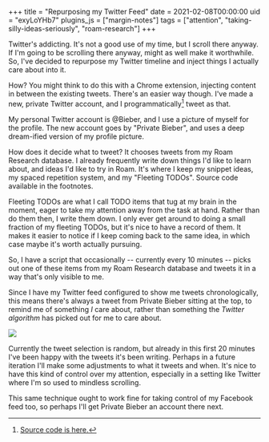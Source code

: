 +++
title = "Repurposing my Twitter Feed"
date = 2021-02-08T00:00:00
uid = "exyLoYHb7"
plugins_js = ["margin-notes"]
tags = ["attention", "taking-silly-ideas-seriously", "roam-research"]
+++

Twitter's addicting. It's not a good use of my time, but I scroll there anyway. If I'm going to be scrolling there anyway, might as well make it worthwhile. So, I've decided to repurpose my Twitter timeline and inject things I actually care about into it.

How? You might think to do this with a Chrome extension, injecting content in between the existing tweets. There's an easier way though. I've made a new, private Twitter account, and I programmatically[^1] tweet as that.

My personal Twitter account is @Bieber, and I use a picture of myself for the profile. The new account goes by "Private Bieber", and uses a deep dream-ified version of my profile picture.

How does it decide what to tweet? It chooses tweets from my Roam Research database. I already frequently write down things I'd like to learn about, and ideas I'd like to try in Roam. It's where I keep my snippet ideas, my spaced repetition system, and my "Fleeting TODOs". Source code available in the footnotes.

[^1]: [Source code is here.](https://gist.github.com/dbieber/47660493954e62f4607cd8d19d54cf59)

Fleeting TODOs are what I call TODO items that tug at my brain in the moment, eager to take my attention away from the task at hand. Rather than do them then, I write them down. I only ever get around to doing a small fraction of my fleeting TODOs, but it's nice to have a record of them. It makes it easier to notice if I keep coming back to the same idea, in which case maybe it's worth actually pursuing.

So, I have a script that occasionally -- currently every 10 minutes -- picks out one of these items from my Roam Research database and tweets it in a way that's only visible to me.

Since I have my Twitter feed configured to show me tweets chronologically, this means there's always a tweet from Private Bieber sitting at the top, to remind me of something _I_ care about, rather than something the _Twitter algorithm_ has picked out for me to care about.

![](https://firebasestorage.googleapis.com/v0/b/firescript-577a2.appspot.com/o/imgs%2Fapp%2Fplayground%2FxD83QrK9_D.png?alt=media&token=76f275ac-62fd-4844-829c-b44cf9cf568f)

Currently the tweet selection is random, but already in this first 20 minutes I've been happy with the tweets it's been writing. Perhaps in a future iteration I'll make some adjustments to what it tweets and when. It's nice to have this kind of control over my attention, especially in a setting like Twitter where I'm so used to mindless scrolling.

This same technique ought to work fine for taking control of my Facebook feed too, so perhaps I'll get Private Bieber an account there next.
